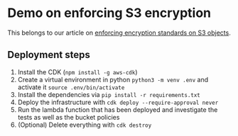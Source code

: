 # Demo on enforcing S3 encryption

This belongs to our article on [enforcing encryption standards on S3 objects](/2020/09/enforcing-encryption-standards-on-s3-objects.html).

## Deployment steps

1. Install the CDK (`npm install -g aws-cdk`)
2. Create a virtual environment in python `python3 -m venv .env` and activate it `source .env/bin/activate`
3. Install the dependencies via `pip install -r requirements.txt`
4. Deploy the infrastructure with `cdk deploy --require-approval never`
5. Run the lambda function that has been deployed and investigate the tests as well as the bucket policies
6. (Optional) Delete everything with `cdk destroy`